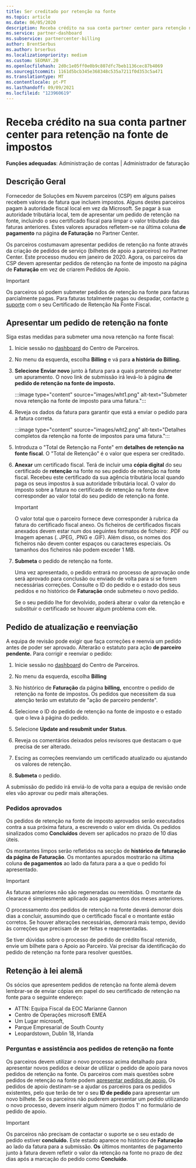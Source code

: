 ```yaml
---
title: Ser creditado por retenção na fonte
ms.topic: article
ms.date: 06/05/2020
description: Receba crédito na sua conta partner center para retenção na fonte de impostos. A informação inclui medidas para submeter um pedido de retenção na fonte fiscal.
ms.service: partner-dashboard
ms.subservice: partnercenter-billing
author: BrentSerbus
ms.author: brserbus
ms.localizationpriority: medium
ms.custom: SEOMAY.20
ms.openlocfilehash: 2d0c1e05ff0e0b9c807dfc7beb1136cec87b4069
ms.sourcegitcommit: 1161d5bcb345e368348c535a7211f0d353c5a471
ms.translationtype: MT
ms.contentlocale: pt-PT
ms.lasthandoff: 09/09/2021
ms.locfileid: "123960619"
---
```

# <a name="receive-credit-on-your-partner-center-account-for-tax-withholding"></a>Receba crédito na sua conta partner center para retenção na fonte de impostos

**Funções adequadas**: Administração de contas | Administrador de faturação

## <a name="overview"></a>Descrição Geral

Fornecedor de Soluções em Nuvem parceiros (CSP) em alguns países recebem valores de fatura que incluem impostos. Alguns destes parceiros pagam à autoridade fiscal local em vez da Microsoft. Se pagar à sua autoridade tributária local, tem de apresentar um pedido de retenção na fonte, incluindo o seu certificado fiscal para limpar o valor tributado das faturas anteriores. Estes valores apurados refletem-se na última coluna **de pagamento** na página **de Faturação** no Partner Center.

Os parceiros costumavam apresentar pedidos de retenção na fonte através da criação de pedidos de serviço (bilhetes de apoio a parceiros) no Partner Center. Este processo mudou em janeiro de 2020. Agora, os parceiros da CSP devem apresentar pedidos de retenção na fonte de imposto na página de **Faturação** em vez de criarem Pedidos de Apoio.

> [!IMPORTANT]
> Os parceiros só podem submeter pedidos de retenção na fonte para faturas parcialmente pagas. Para faturas totalmente pagas ou despadar, contacte [o suporte](report-problems-with-partner-center.md) com o seu Certificado de Retenção Na Fonte Fiscal.

## <a name="submit-a-tax-withholding-request"></a>Apresentar um pedido de retenção na fonte

Siga estas medidas para submeter uma nova retenção na fonte fiscal:

1. Inicie sessão no [dashboard](https://partner.microsoft.com/dashboard/home) do Centro de Parceiros.

2. No menu da esquerda, escolha **Billing** e vá para **a história do Billing.**

3. **Selecione Enviar novo** junto à fatura para a quais pretende submeter um apuramento. O novo link de submissão irá levá-lo à página **de pedido de retenção na fonte de imposto.**

   :::image type="content" source="images/wht1.png" alt-text="Submeter nova retenção na fonte de imposto para uma fatura.":::

4. Reveja os dados da fatura para garantir que está a enviar o pedido para a fatura correta.

   :::image type="content" source="images/wht2.png" alt-text="Detalhes completos da retenção na fonte de impostos para uma fatura.":::

5. Introduza o "Total de Retenção na Fonte" em **detalhes de retenção na fonte fiscal**. O "Total de Retenção" é o valor que espera ser creditado.

6. **Anexar** um certificado fiscal. Terá de incluir uma **cópia digital** do seu certificado de **retenção** na fonte no seu pedido de retenção na fonte fiscal. Recebeu este certificado da sua agência tributária local quando paga os seus impostos à sua autoridade tributária local. O valor do imposto sobre a fatura no certificado de retenção na fonte deve corresponder ao valor total do seu pedido de retenção na fonte.

   > [!IMPORTANT]
   > O valor total que o parceiro fornece deve corresponder à rubrica da fatura do certificado fiscal anexo. Os ficheiros de certificados fiscais anexados devem estar num dos seguintes formatos de ficheiro: .PDF ou Imagem apenas (. JPEG, .PNG e .GIF). Além disso, os nomes dos ficheiros não devem conter espaços ou caracteres especiais. Os tamanhos dos ficheiros não podem exceder 1 MB.

7. **Submeta** o pedido de retenção na fonte.

   Uma vez apresentado, o pedido entrará no processo de aprovação onde será aprovado para conclusão ou enviado de volta para si se forem necessárias correções. Consulte o ID do pedido e o estado dos seus pedidos e no histórico de **Faturação** onde submeteu o novo pedido.

   Se o seu pedido lhe for devolvido, poderá alterar o valor da retenção e substituir o certificado se houver algum problema com ele.

## <a name="update-request-and-resubmit"></a>Pedido de atualização e reenviação

A equipa de revisão pode exigir que faça correções e reenvia um pedido antes de poder ser aprovado. Alterarão o estatuto para ação **de parceiro pendente.** Para corrigir e reenviar o pedido:

1. Inicie sessão no [dashboard](https://partner.microsoft.com/dashboard/home) do Centro de Parceiros.

2. No menu da esquerda, escolha **Billing**

3. No histórico de **Faturação** da página **billing,** encontre o pedido de retenção na fonte de impostos. Os pedidos que necessitem da sua atenção terão um estatuto de "ação de parceiro pendente".

4. Selecione o ID do pedido de retenção na fonte de imposto e o estado que o leva à página do pedido.

5. Selecione **Update and resubmit under** **Status**.

6. Reveja os comentários deixados pelos revisores que destacam o que precisa de ser alterado.

7. Escing as correções reenviando um certificado atualizado ou ajustando os valores de retenção.

8. **Submeta** o pedido.

A submissão do pedido irá enviá-lo de volta para a equipa de revisão onde eles vão aprovar ou pedir mais alterações.

### <a name="approved-requests"></a>Pedidos aprovados

Os pedidos de retenção na fonte de imposto aprovados serão executados contra a sua próxima fatura, a escrevendo o valor em dívida. Os pedidos sinalizados como **Concluídos** devem ser aplicados no prazo de 10 dias úteis. 

Os montantes limpos serão refletidos na secção de **histórico de faturação da página de Faturação**. Os montantes apurados mostrarão na última coluna **de pagamentos** ao lado da fatura para a a que o pedido foi apresentado.

   > [!IMPORTANT]
   > As faturas anteriores não são regeneradas ou reemitidas. O montante da clearace é simplesmente aplicado aos pagamentos dos meses anteriores.

O processamento dos pedidos de retenção na fonte deverá demorar dois dias a concluir, assumindo que o certificado fiscal e o montante estão corretos. Se houver alterações necessárias, demorará mais tempo, devido às correções que precisam de ser feitas e reapresentadas.

Se tiver dúvidas sobre o processo de pedido de crédito fiscal retenido, envie um bilhete para o Apoio ao Parceiro. Vai precisar da identificação do pedido de retenção na fonte para resolver questões.

## <a name="german-tax-withholding"></a>Retenção à lei alemã

Os sócios que apresentem pedidos de retenção na fonte alemã devem lembrar-se de enviar cópias em papel do seu certificado de retenção na fonte para o seguinte endereço:

- ATTN: Equipa Fiscal da EOC Marianne Gannon
- Centro de Operações microsoft EMEA
- Um Lugar microsoft,
- Parque Empresarial de South County
- Leopardstown, Dublin 18, Irlanda

### <a name="questions-and-assistance-for-tax-withholding-requests"></a>Perguntas e assistência aos pedidos de retenção na fonte

Os parceiros devem utilizar o novo processo acima detalhado para apresentar novos pedidos e deixar de utilizar o pedido de apoio para novos pedidos de retenção na fonte. Os parceiros com mais questões sobre pedidos de retenção na fonte podem [apresentar pedidos de apoio.](https://partner.microsoft.com/dashboard/support/csp/servicerequests/create?stage=2&topicid=9227afa6-babf-3917-acee-67db7860f5ed) Os pedidos de apoio destinam-se a ajudar os parceiros para os pedidos existentes, pelo que terão de ter o seu **ID de pedido** para apresentar um novo bilhete. Se os parceiros não puderem apresentar um pedido utilizando o novo processo, devem inserir algum número (todos 1' no formulário de pedido de apoio. 

   > [!IMPORTANT]
   > Os parceiros não precisam de contactar o suporte se o seu estado de pedido estiver **concluído.** Este estado aparece no histórico de **Faturação** ao lado da fatura para a submissão. **Os** últimos montantes de pagamento junto à fatura devem refletir o valor da retenção na fonte no prazo de dez dias após a marcação do pedido como **Concluído**.
